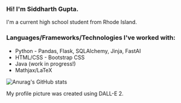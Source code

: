 ### Hi! I'm Siddharth Gupta.

<!--
**Windshield-Viper/windshield-viper** is a ✨ _special_ ✨ repository because its `README.md` (this file) appears on your GitHub profile.

Here are some ideas to get you started:

- 🔭 I’m currently working on ...
- 🌱 I’m currently learning ...
- 👯 I’m looking to collaborate on ...
- 🤔 I’m looking for help with ...
- 💬 Ask me about ...
- 📫 How to reach me: ...
- 😄 Pronouns: ...
- ⚡ Fun fact: ...
-->
 I'm a current high school student from Rhode Island.
 
 ### Languages/Frameworks/Technologies I've worked with:
 - Python - Pandas, Flask, SQLAlchemy, Jinja, FastAI
 - HTML/CSS - Bootstrap CSS
 - Java (work in progress!)
 - Mathjax/LaTeX

![Anurag's GitHub stats](https://github-readme-stats.vercel.app/api?username=windshield-viper&show_icons=true&theme=calm)

My profile picture was created using DALL-E 2.
